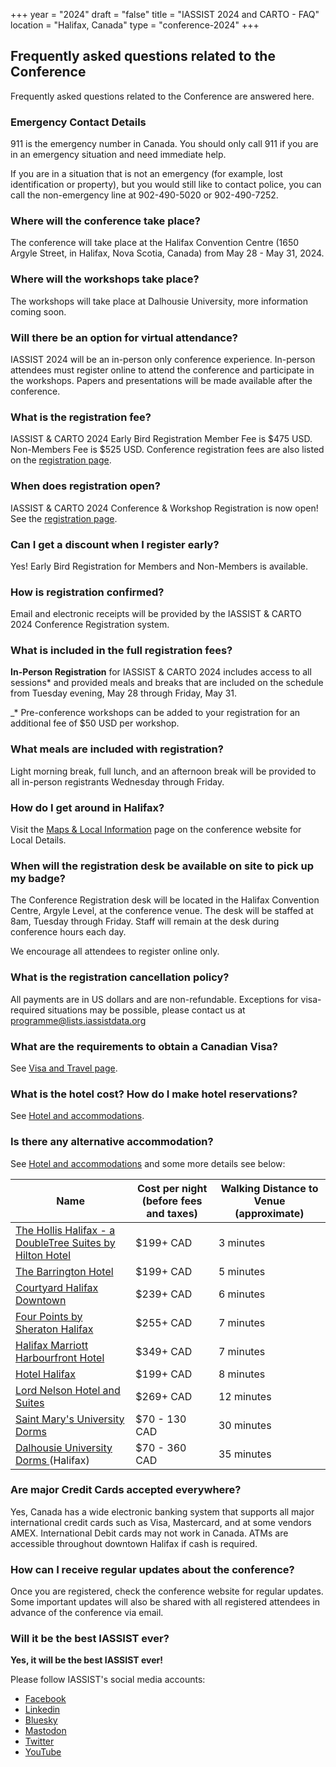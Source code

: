 +++
year = "2024"
draft = "false"
title = "IASSIST 2024 and CARTO - FAQ"
location = "Halifax, Canada"
type = "conference-2024"
+++
## Frequently asked questions related to the Conference

Frequently asked questions related to the Conference are answered here.

### Emergency Contact Details

911 is the emergency number in Canada. You should only call 911 if you are in an emergency situation and need immediate help.

If you are in a situation that is not an emergency (for example, lost identification or property), but you would still like to contact police, you can call the non-emergency line at 902-490-5020 or 902-490-7252.

### Where will the conference take place?

The conference will take place at the Halifax Convention Centre (1650 Argyle Street, in Halifax, Nova Scotia, Canada) from May 28 - May 31, 2024.

### Where will the workshops take place?

The workshops will take place at Dalhousie University, more information coming soon. 

### Will there be an option for virtual attendance?

IASSIST 2024 will be an in-person only conference experience. In-person attendees must register online to attend the conference and participate in the workshops. Papers and presentations will be made available after the conference. 

### What is the registration fee?

IASSIST & CARTO 2024 Early Bird Registration Member Fee is $475 USD. Non-Members Fee is $525 USD. Conference registration fees are also listed on the [registration page](/conferences/iassist2024/registration/).

### When does registration open?

IASSIST & CARTO 2024 Conference & Workshop Registration is now open! See the [registration page](/conferences/iassist2024/registration/).

### Can I get a discount when I register early?

Yes! Early Bird Registration for Members and Non-Members is available.

### How is registration confirmed?

Email and electronic receipts will be provided by the IASSIST & CARTO 2024 Conference Registration system.

### What is included in the full registration fees?

**In-Person Registration** for IASSIST & CARTO 2024 includes access to all sessions* and provided meals and breaks that are included on the schedule from Tuesday evening, May 28 through Friday, May 31.

_* Pre-conference workshops can be added to your registration for an additional fee of $50 USD per workshop.

### What meals are included with registration?

Light morning break, full lunch, and an afternoon break will be provided to all in-person registrants Wednesday through Friday.

### How do I get around in Halifax?

Visit the [Maps & Local Information](/conferences/iassist2024/maps-and-local-information/) page on the conference website for Local Details.

### When will the registration desk be available on site to pick up my badge?

The Conference Registration desk will be located in the Halifax Convention Centre, Argyle Level, at the conference venue. The desk will be staffed at 8am, Tuesday through Friday. Staff will remain at the desk during conference hours each day.

We encourage all attendees to register online only. 

### What is the registration cancellation policy?

All payments are in US dollars and are non-refundable. Exceptions for visa-required situations may be possible, please contact us at programme@lists.iassistdata.org

### What are the requirements to obtain a Canadian Visa? 

See [Visa and Travel page](/conferences/iassist2024/visa-and-travel/).

### What is the hotel cost? How do I make hotel reservations? 

See [Hotel and accommodations](/conferences/iassist2024/conference-hotel-and-accommodation).

### Is there any alternative accommodation?

See [Hotel and accommodations](/conferences/iassist2024/conference-hotel-and-accommodation) and some more details see below:

| Name                                                                                                                             | Cost per night (before fees and taxes) | Walking Distance to Venue (approximate) |
| -------------------------------------------------------------------------------------------------------------------------------- | -------------------------------------- | --------------------------------------- |
| [The Hollis Halifax - a DoubleTree Suites by Hilton Hotel <span class="fas fa-external-link-alt"></span>](https://www.hilton.com/en/hotels/yhzhhdt-the-hollis-halifax/)         | $199+ CAD                              | 3 minutes                               |
| [The Barrington Hotel <span class="fas fa-external-link-alt"></span>](<https://www.thebarringtonhotel.ca>)                                                                      | $199+ CAD                              | 5 minutes                               |
| [Courtyard Halifax Downtown <span class="fas fa-external-link-alt"></span>](https://www.marriott.com/en-us/hotels/yhzcy-courtyard-halifax-downtown/overview/)                   | $239+ CAD                              | 6 minutes                               |
| [Four Points by Sheraton Halifax <span class="fas fa-external-link-alt"></span>](https://www.marriott.com/en-us/hotels/yhzfp-four-points-halifax/overview/)                     | $255+ CAD                              | 7 minutes                               |
| [Halifax Marriott Harbourfront Hotel <span class="fas fa-external-link-alt"></span>](https://www.marriott.com/en-us/hotels/yhzmc-halifax-marriott-harbourfront-hotel/overview/) | $349+ CAD                              | 7 minutes                               |
| [Hotel Halifax <span class="fas fa-external-link-alt"></span>](https://www.hotelhalifax.ca)                                                                                     | $199+ CAD                              | 8 minutes                               |
| [Lord Nelson Hotel and Suites <span class="fas fa-external-link-alt"></span>](https://lordnelsonhotel.ca)                                                                       | $269+ CAD                              | 12 minutes                              |
| [Saint Mary's University Dorms <span class="fas fa-external-link-alt"></span>](https://www.smu.ca/conferenceservices/summer-accomodations.html)                                 | $70 - 130 CAD                          | 30 minutes                              |
| [Dalhousie University Dorms <span class="fas fa-external-link-alt"></span>](https://stay.dal.ca) (Halifax)                                                                      | $70 - 360 CAD                          | 35 minutes                              |

### Are major Credit Cards accepted everywhere? 

Yes, Canada has a wide electronic banking system that supports all major international credit cards such as Visa, Mastercard, and at some vendors AMEX. International Debit cards may not work in Canada. ATMs are accessible throughout downtown Halifax if cash is required.

### How can I receive regular updates about the conference? 

Once you are registered, check the conference website for regular updates. Some important updates will also be shared with all registered attendees in advance of the conference via email. 

### Will it be the best IASSIST ever?

**Yes, it will be the best IASSIST ever!**

Please follow IASSIST's social media accounts:

- [Facebook <span class="fas fa-external-link-alt"></span>](https://www.facebook.com/iassistdata/)
- [Linkedin <span class="fas fa-external-link-alt"></span>](https://www.linkedin.com/company/iassistdata)
- [Bluesky <span class="fas fa-external-link-alt"></span>](https://bsky.app/profile/iassistdata.bsky.social)
- [Mastodon <span class="fas fa-external-link-alt"></span>](https://mastodon.social/@iassistdata)
- [Twitter <span class="fas fa-external-link-alt"></span>](https://twitter.com/iassistdata)
- [YouTube <span class="fas fa-external-link-alt"></span>](https://www.youtube.com/channel/UC315efmsReDcFbWHpWBmb9g)
